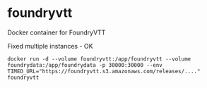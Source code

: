 # foundryvtt
Docker container for FoundryVTT

Fixed multiple instances - OK

```
docker run -d --volume foundryvtt:/app/foundryvtt --volume foundrydata:/app/foundrydata -p 30000:30000 --env TIMED_URL="https://foundryvtt.s3.amazonaws.com/releases/...." foundryvtt
```